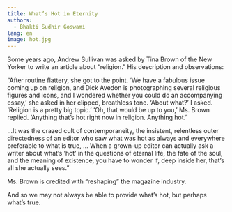 ```yaml
---
title: What’s Hot in Eternity
authors: 
  - Bhakti Sudhir Goswami
lang: en
image: hot.jpg
---
```


Some years ago, Andrew Sullivan was asked by Tina Brown of the New Yorker to write an article about “religion.” His description and observations:

“After routine flattery, she got to the point. ‘We have a fabulous issue coming up on religion, and Dick Avedon is photographing several religious figures and icons, and I wondered whether you could do an accompanying essay,’ she asked in her clipped, breathless tone. ‘About what?’ I asked. ‘Religion is a pretty big topic.’ ‘Oh, that would be up to you,’ Ms. Brown replied. ‘Anything that’s hot right now in religion. Anything hot.’

…It was the crazed cult of contemporaneity, the insistent, relentless outer directedness of an editor who saw what was hot as always and everywhere preferable to what is true, ... When a grown-up editor can actually ask a writer about what’s ‘hot’ in the questions of eternal life, the fate of the soul, and the meaning of existence, you have to wonder if, deep inside her, that’s all she actually sees.”

Ms. Brown is credited with “reshaping” the magazine industry.

And so we may not always be able to provide what’s hot, but perhaps what’s true.
